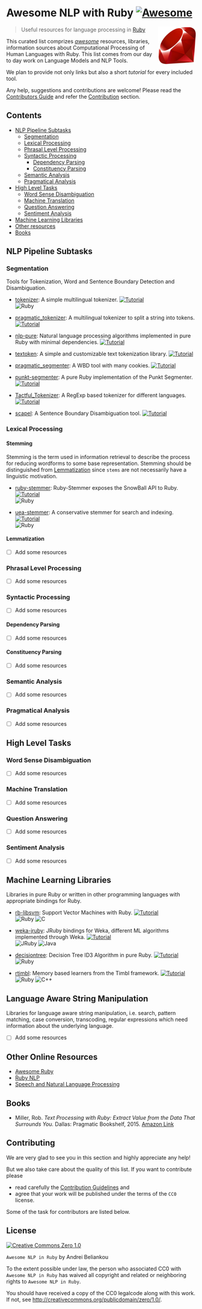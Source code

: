 # Awesome NLP with Ruby [![Awesome](https://cdn.rawgit.com/sindresorhus/awesome/d7305f38d29fed78fa85652e3a63e154dd8e8829/media/badge.svg)](https://github.com/sindresorhus/awesome)

[<img src="assets/Ruby_Logo.jpg" align="right" width="100px" height="100px" />](https://www.ruby-lang.org/en/)

> Useful resources for language processing in [Ruby](https://www.ruby-lang.org/en/)

This curated list comprizes [_awesome_](https://github.com/sindresorhus/awesome/blob/master/awesome.md)
resources, libraries, information sources about Computational Processing
of Human Languages with Ruby. This list comes from our day to day work
on Language Models and NLP Tools.

We plan to provide not only links but also a short _tutorial_ for every included tool.

Any help, suggestions and contributions are welcome! Please read the
[Contributors Guide](CONTRIBUTING.md) and refer the [Contribution](#contributing) section.

## Contents

* [NLP Pipeline Subtasks](#nlp-pipeline-subtasks)
  * [Segmentation](#segmentation)
  * [Lexical Processing](#lexical-processing)
  * [Phrasal Level Processing](#phrasal-level-processing)
  * [Syntactic Processing](#syntactic-processing)
    * [Dependency Parsing](#dependency-parsing)
    * [Constituency Parsing](#constituency-parsing)
  * [Semantic Analysis](#semantic-analysis)
  * [Pragmatical Analysis](#pragmatic-analysis)
* [High Level Tasks](#high-level-tasks)
  * [Word Sense Disambiguation](#word-sense-disambiguation)
  * [Machine Translation](#machine-translation)
  * [Question Answering](#question-answering)
  * [Sentiment Analysis](#sentiment-analysis)
* [Machine Learning Libraries](#machine-learning-libraries)
* [Other resources](#other-online-resources)
* [Books](#books)

## NLP Pipeline Subtasks

### Segmentation

Tools for Tokenization, Word and Sentence Boundary Detection and Disambiguation.

  * [tokenizer](https://github.com/arbox/tokenizer):
  A simple multilingual tokenizer. [![Tutorial][tutorial-present]](tutorials/tokenizer.md) <br>
  ![Ruby][ruby]

  * [pragmatic_tokenizer](https://github.com/diasks2/pragmatic_tokenizer):
  A multilingual tokenizer to split a string into tokens. [![Tutorial][tutorial-missing]]()<br>

  * [nlp-pure](https://github.com/parhamr/nlp-pure):
  Natural language processing algorithms implemented in pure Ruby with minimal dependencies.
  [![Tutorial][tutorial-missing]]()<br>

  * [textoken](https://github.com/manorie/textoken):
  A simple and customizable text tokenization library. [![Tutorial][tutorial-missing]]()<br>

  * [pragmatic_segmenter](https://github.com/diasks2/pragmatic_segmenter):
  A WBD tool with many cookies. [![Tutorial][tutorial-missing]]()<br>

  * [punkt-segmenter](https://github.com/lfcipriani/punkt-segmenter):
  A pure Ruby implementation of the Punkt Segmenter. [![Tutorial][tutorial-missing]]()<br>

  * [Tactful_Tokenizer](https://github.com/zencephalon/Tactful_Tokenizer):
  A RegExp based tokenizer for different languages. [![Tutorial][tutorial-missing]]()<br>

  * [scapel](https://github.com/louismullie/scalpel):
  A Sentence Boundary Disambiguation tool. [![Tutorial][tutorial-missing]]()<br>

### Lexical Processing

#### Stemming

Stemming is the term used in information retrieval to describe the process for
reducing wordforms to some base representation. Stemming should be distinguished
from [Lemmatization](#lemmatization) since `stems` are not necessarily have
a linguistic motivation.

* [ruby-stemmer](https://github.com/aurelian/ruby-stemmer):
  Ruby-Stemmer exposes the SnowBall API to Ruby. [![Tutorial][tutorial-present]](tutorials/ruby-stemmer.md)<br>
  ![Ruby][ruby]

* [uea-stemmer](https://github.com/ealdent/uea-stemmer):
  A conservative stemmer for search and indexing. [![Tutorial][tutorial-missing]]()<br>
  ![Ruby][ruby]

#### Lemmatization
- [ ] Add some resources

### Phrasal Level Processing
- [ ] Add some resources

### Syntactic Processing
- [ ] Add some resources

#### Dependency Parsing
- [ ] Add some resources

#### Constituency Parsing
- [ ] Add some resources

### Semantic Analysis
- [ ] Add some resources

### Pragmatical Analysis
- [ ] Add some resources

## High Level Tasks

### Word Sense Disambiguation
- [ ] Add some resources

### Machine Translation
- [ ] Add some resources

### Question Answering
- [ ] Add some resources

### Sentiment Analysis
- [ ] Add some resources


## Machine Learning Libraries

Libraries in pure Ruby or written in other programming languages with appropriate bindings for Ruby.

* [rb-libsvm](https://github.com/febeling/rb-libsvm):
  Support Vector Machines with Ruby. [![Tutorial][tutorial-missing]]()<br>
  ![Ruby][ruby] ![C][c]

* [weka-jruby](https://github.com/paulgoetze/weka-jruby):
  JRuby bindings for Weka, different ML algorithms implemented through Weka.
  [![Tutorial][tutorial-present]](tutorials/weka-jruby.md)<br>
  ![JRuby][jruby] ![Java][java]

* [decisiontree](https://github.com/igrigorik/decisiontree):
  Decision Tree ID3 Algorithm in pure Ruby. [![Tutorial][tutorial-missing]]()<br>
  ![Ruby][ruby]

* [rtimbl](https://github.com/maspwr/rtimbl):
  Memory based learners from the Timbl framework. [![Tutorial][tutorial-missing]]()<br>
  ![Ruby][ruby] ![C++][cpp]

## Language Aware String Manipulation

Libraries for language aware string manipulation, i.e. search, pattern matching,
case conversion, transcoding, regular expressions which need information about
the underlying language.

- [ ] Add some resources

## Other Online Resources

* [Awesome Ruby](https://github.com/sdogruyol/awesome-ruby)
* [Ruby NLP](https://github.com/diasks2/ruby-nlp)
* [Speech and Natural Language Processing](https://github.com/edobashira/speech-language-processing)

## Books

*  Miller, Rob. _Text Processing with Ruby: Extract Value from the Data That Surrounds You._
   Dallas: Pragmatic Bookshelf, 2015.
   [Amazon Link](http://www.amazon.com/Text-Processing-Ruby-Extract-Surrounds/dp/1680500708/)


## Contributing



We are very glad to see you in this section and highly appreciate any help!

But we also take care about the quality of this list. If you want to contribute please

- read carefully the [Contribution Guidelines](CONTRIBUTING.md) and
- agree that your work will be published under the terms of the `CC0` license.

Some of the task for contributors are listed below.

## License

[![Creative Commons Zero 1.0](http://img.shields.io/badge/License-CC0-green.svg)](https://creativecommons.org/publicdomain/zero/1.0/)

`Awesome NLP in Ruby` by Andrei Beliankou

To the extent possible under law, the person who associated CC0 with
`Awesome NLP in Ruby` has waived all copyright and related or neighboring rights
to `Awesome NLP in Ruby`.

You should have received a copy of the CC0 legalcode along with this
work. If not, see <http://creativecommons.org/publicdomain/zero/1.0/>.

<!--- Links --->
[ruby]: https://img.shields.io/badge/L%3A-Ruby-red.svg
[jruby]: https://img.shields.io/badge/L%3A-JRuby-yellowgreen.svg
[java]: https://img.shields.io/badge/L%3A-Java-yellow.svg
[c]: https://img.shields.io/badge/L%3A-C-brightgreen.svg
[cpp]: https://img.shields.io/badge/L%3A-C%2B%2B-green.svg
[tutorial-present]: https://img.shields.io/badge/Tutorial-%E2%9C%85-green.svg
[tutorial-missing]: https://img.shields.io/badge/Tutorial-%E2%9C%98-lightgrey.svg
